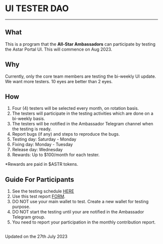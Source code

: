 # UI TESTER DAO

---
## What
This is a program that the **All-Star Ambassadors** can participate by testing the Astar Portal UI. This will commence on Aug 2023.

## Why
Currently, only the core team members are testing the bi-weekly UI update. We want more testers. 10 eyes are better than 2 eyes.

## How
1. Four (4) testers will be selected every month, on rotation basis.
2. The testers will participate in the testing activities which are done on a bi-weekly basis.
3. The testers will be notified in the Ambassador Telegram channel when the testing is ready.
4. Report bugs (if any) and steps to reproduce the bugs.
5. Testing day: Saturday - Monday
6. Fixing day: Monday - Tuesday
7. Release day: Wednesday
8. Rewards: Up to $100/month for each tester.

*Rewards are paid in $ASTR tokens.
 
 ## Guide For Participants
 1. See the testing schedule [HERE](https://docs.google.com/spreadsheets/d/1wVtQ5zMVJYgQaXrQE88lm6zfIqZRu-S-e4fRRGWDGws/edit?usp=sharing)
 2. Use this test report [FORM](https://forms.gle/FdQ46oLYU2udUGr76).
 3. DO NOT use your main wallet to test. Create a new wallet for testing purpose.
 4. DO NOT start the testing until your are notified in the Ambassador Telegram group.
 5. You need to report your participation in the monthly contribution report.

##
Updated on the 27th July 2023
